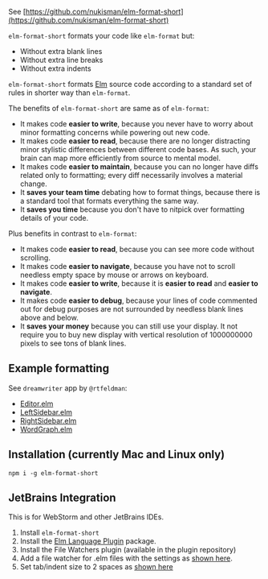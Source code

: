 
See [https://github.com/nukisman/elm-format-short](https://github.com/nukisman/elm-format-short)

`elm-format-short` formats your code like `elm-format` but: 
* Without extra blank lines
* Without extra line breaks
* Without extra indents
    
`elm-format-short` formats [Elm](http://elm-lang.org) source code according to a standard set of rules in shorter way than `elm-format`.

The benefits of `elm-format-short` are same as of `elm-format`:
 - It makes code **easier to write**, because you never have to worry about minor formatting concerns while powering out new code.
 - It makes code **easier to read**, because there are no longer distracting minor stylistic differences between different code bases. As such, your brain can map more efficiently from source to mental model.
 - It makes code **easier to maintain**, because you can no longer have diffs related only to formatting; every diff necessarily involves a material change.
 - It **saves your team time** debating how to format things, because there is a standard tool that formats everything the same way.
 - It **saves you time** because you don't have to nitpick over formatting details of your code.

Plus benefits in contrast to `elm-format`:
 - It makes code **easier to read**, because you can see more code without scrolling.
 - It makes code **easier to navigate**, because you have not to scroll needless empty space by mouse or arrows on keyboard.
 - It makes code **easier to write**, because it is **easier to read** and **easier to navigate**.
 - It makes code **easier to debug**, because your lines of code commented out for debug purposes are not surrounded by needless blank lines above and below.
 - It **saves your money** because you can still use your display. It not require you to buy new display with vertical resolution of 1000000000 pixels to see tons of blank lines.

## Example formatting

See `dreamwriter` app by `@rtfeldman`:
 - [Editor.elm](https://github.com/nukisman/elm-format-short/blob/master/tests/test-files/good/rtfeldman/dreamwriter/Editor.elm)
 - [LeftSidebar.elm](https://github.com/nukisman/elm-format-short/blob/master/tests/test-files/good/rtfeldman/dreamwriter/LeftSidebar.elm)
 - [RightSidebar.elm](https://github.com/nukisman/elm-format-short/blob/master/tests/test-files/good/rtfeldman/dreamwriter/RightSidebar.elm)
 - [WordGraph.elm](https://github.com/nukisman/elm-format-short/blob/master/tests/test-files/good/rtfeldman/dreamwriter/WordGraph.elm)  

## Installation (currently Mac and Linux only) 

`npm i -g elm-format-short`  

## JetBrains Integration

This is for WebStorm and other JetBrains IDEs.

1. Install `elm-format-short`
1. Install the [Elm Language Plugin](https://durkiewicz.github.io/elm-plugin/) package.
1. Install the File Watchers plugin (available in the plugin repository)
1. Add a file watcher for .elm files with the settings as [shown here](https://github.com/nukisman/elm-format-short/blob/master/img/JetBrains%20setup.png).
1. Set tab/indent size to 2 spaces as [shown here](https://github.com/nukisman/elm-format-short/blob/master/img/JetBrains%20setup%20tabsize.png)

 